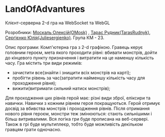 LandOfAdvantures
================

Клієнт-серверна 2-d гра на WebSocket та WebGL

Розробники: <a href=”https://github.com/OMosk”>Москаль Олексій(OMosk)</a> , <a href=”https://github.com/TarasRudnyk”>Тарас Рудник(TarasRudnyk)</a>, <a href=”https://github.com/Juliesergienko”>Сергієнко Юлія(Juliesergienko)</a>. Група КМ - 23.

Опис програми: Комп'ютерна гра з 2-d графікою. Гравець керує головним героєм, мета якого проходити рівні: вбивати монстрів, дойти до кінцевого пункту призначення і витратити на це наменшу кількість часу. Гра містить три види режимів:
- зачистити все(знайти і знищити всіх монстрів на карті);
- пробігти рівень за час(затратити найменшу кількість часу для проходження рівня);
- вижити(витримати сильний натиск монстрів);

Для проходження цих рівнів герой має: різні види зброї, еліксири та навички. Навички з кожним рівнем героя покращуються. 
Герой отримує досвід за вбивства монстрів і проходження рівнів. Після отримання нового рівня героєм, монстри теж змінюються: 
стають сильнішими і більш витривалими.
Вся логіка гри буде прописана на веб-сервері.
Також в грі буде мультиплеєр, тобто буде можливість декільком гравцям грати одночасно.


